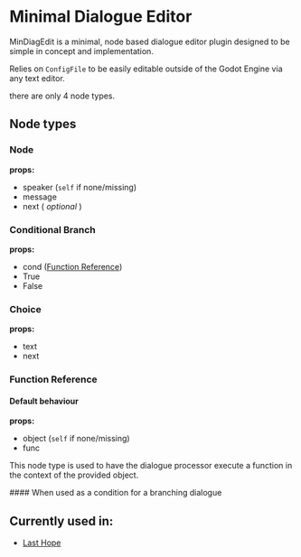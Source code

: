 # Minimal Dialogue Editor

MinDiagEdit is a minimal, node based dialogue editor plugin designed to be
simple in concept and implementation.

Relies on `ConfigFile` to be easily editable outside of the Godot Engine via any
text editor.

there are only 4 node types.

## Node types

### Node

**props:**
- speaker (`self` if none/missing)
- message
- next ( _optional_ )

### Conditional Branch

**props:**
- cond ([Function Reference](#func-ref-cond))
- True
- False

### Choice

**props:**
- text
- next

### Function Reference

#### Default behaviour
**props:**
- object (`self` if none/missing)
- func

This node type is used to have the dialogue processor execute a function in the context of the
provided object.

<a id=func-ref-cond>
#### When used as a condition for a branching dialogue

## Currently used in:

- [Last Hope](https://github.com/envyniv/Project-Hope)

